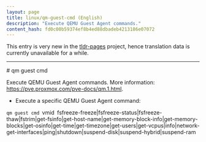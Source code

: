 ```yaml
---
layout: page
title: linux/qm-guest-cmd (English)
description: "Execute QEMU Guest Agent commands."
content_hash: fd0c00b59374ef8b4ed88dbadeb4213186e07072
---
```


This entry is very new in the [tldr-pages](https://github.com/tldr-pages/tldr) project, hence translation data is currently unavailable for a while.

<hr># qm guest cmd

Execute QEMU Guest Agent commands.
More information: <https://pve.proxmox.com/pve-docs/qm.1.html>.

- Execute a specific QEMU Guest Agent command:

`qm guest cmd `<span class="tldr-var badge badge-pill bg-dark-lm bg-white-dm text-white-lm text-dark-dm font-weight-bold">vmid</span>` `<span class="tldr-var badge badge-pill bg-dark-lm bg-white-dm text-white-lm text-dark-dm font-weight-bold">fsfreeze-freeze|fsfreeze-status|fsfreeze-thaw|fstrim|get-fsinfo|get-host-name|get-memory-block-info|get-memory-blocks|get-osinfo|get-time|get-timezone|get-users|get-vcpus|info|network-get-interfaces|ping|shutdown|suspend-disk|suspend-hybrid|suspend-ram</span>
